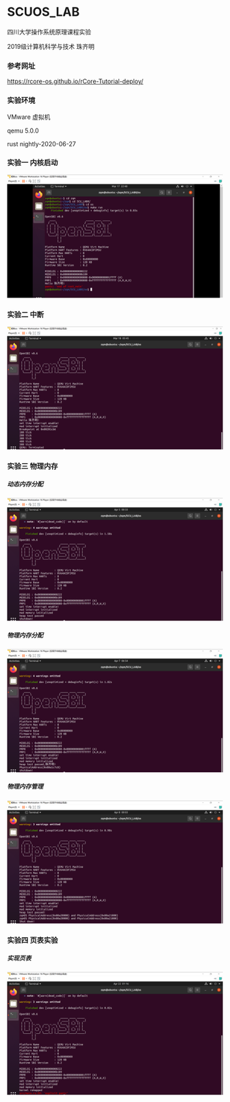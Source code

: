 # SCUOS_LAB

四川大学操作系统原理课程实验

2019级计算机科学与技术 珠齐明

### 参考网址

https://rcore-os.github.io/rCore-Tutorial-deploy/

### 实验环境

VMware 虚拟机

qemu 5.0.0

rust nightly-2020-06-27

### 实验一  内核启动

![1](img/img1.png)

### 实验二  中断

![2](img/img2.png)

### 实验三  物理内存

##### 动态内存分配

![3](img/img3-1.png)

##### 物理内存分配

![3](img/img3-2.png)

##### 物理内存管理

![3](img/img3-3.png)

### 实验四  页表实验

##### 实现页表

![4](img/img4-1.png)


